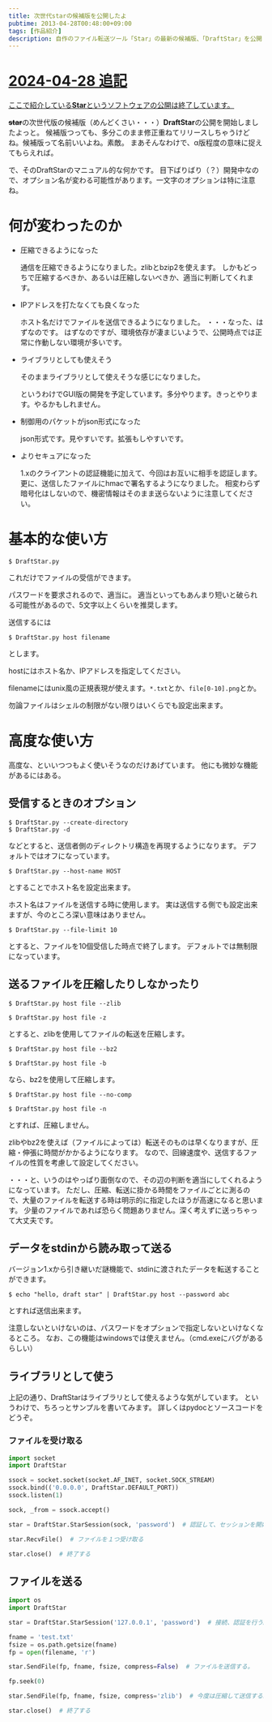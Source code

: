 ```yaml
---
title: 次世代starの候補版を公開したよ
pubtime: 2013-04-28T00:48:00+09:00
tags: [作品紹介]
description: 自作のファイル転送ツール「Star」の最新の候補版、「DraftStar」を公開したので紹介です。
---
```


<ins>

# 2024-04-28 追記

ここで紹介している**Star**というソフトウェアの公開は終了しています。

</ins>

~~**star**~~の次世代版の候補版（めんどくさい・・・）**DraftStar**の公開を開始しましたよっと。
候補版つっても、多分このまま修正重ねてリリースしちゃうけどね。候補版って名前いいよね。素敵。
まあそんなわけで、α版程度の意味に捉えてもらえれば。

で、そのDraftStarのマニュアル的な何かです。
目下ばりばり（？）開発中なので、オプション名が変わる可能性があります。一文字のオプションは特に注意ね。

# 何が変わったのか
- 圧縮できるようになった

    通信を圧縮できるようになりました。zlibとbzip2を使えます。
    しかもどっちで圧縮するべきか、あるいは圧縮しないべきか、適当に判断してくれます。

- IPアドレスを打たなくても良くなった

    ホスト名だけでファイルを送信できるようになりました。
    ・・・なった、はずなのです。
    はずなのですが、環境依存が凄まじいようで、公開時点では正常に作動しない環境が多いです。

- ライブラリとしても使えそう

    そのままライブラリとして使えそうな感じになりました。

    というわけでGUI版の開発を予定しています。多分やります。きっとやります。やるかもしれません。

- 制御用のパケットがjson形式になった

    json形式です。見やすいです。拡張もしやすいです。

- よりセキュアになった

    1.xのクライアントの認証機能に加えて、今回はお互いに相手を認証します。
    更に、送信したファイルにhmacで署名するようになりました。
    相変わらず暗号化はしないので、機密情報はそのまま送らないように注意してください。


# 基本的な使い方
``` shell
$ DraftStar.py
```
これだけでファイルの受信ができます。

パスワードを要求されるので、適当に。
適当といってもあんまり短いと破られる可能性があるので、5文字以上くらいを推奨します。

送信するには
``` shell
$ DraftStar.py host filename
```
とします。

hostにはホスト名か、IPアドレスを指定してください。

filenameにはunix風の正規表現が使えます。`*.txt`とか、`file[0-10].png`とか。

勿論ファイルはシェルの制限がない限りはいくらでも設定出来ます。

# 高度な使い方
高度な、といいつつもよく使いそうなのだけあげています。
他にも微妙な機能があるにはある。

## 受信するときのオプション
``` shell
$ DraftStar.py --create-directory
$ DraftStar.py -d
```
などとすると、送信者側のディレクトリ構造を再現するようになります。
デフォルトではオフになっています。

``` shell
$ DraftStar.py --host-name HOST
```
とすることでホスト名を設定出来ます。

ホスト名はファイルを送信する時に使用します。
実は送信する側でも設定出来ますが、今のところ深い意味はありません。

``` shell
$ DraftStar.py --file-limit 10
```
とすると、ファイルを10個受信した時点で終了します。
デフォルトでは無制限になっています。

## 送るファイルを圧縮したりしなかったり
``` shell
$ DraftStar.py host file --zlib
```
``` shell
$ DraftStar.py host file -z
```
とすると、zlibを使用してファイルの転送を圧縮します。

``` shell
$ DraftStar.py host file --bz2
```
``` shell
$ DraftStar.py host file -b
```
なら、bz2を使用して圧縮します。

``` shell
$ DraftStar.py host file --no-comp
```
``` shell
$ DraftStar.py host file -n
```
とすれば、圧縮しません。

zlibやbz2を使えば（ファイルによっては）転送そのものは早くなりますが、圧縮・伸張に時間がかかるようになります。
なので、回線速度や、送信するファイルの性質を考慮して設定してください。

・・・と、いうのはやっぱり面倒なので、その辺の判断を適当にしてくれるようになっています。
ただし、圧縮、転送に掛かる時間をファイルごとに測るので、大量のファイルを転送する時は明示的に指定したほうが高速になると思います。
少量のファイルであれば恐らく問題ありません。深く考えずに送っちゃって大丈夫です。

## データをstdinから読み取って送る
バージョン1.xから引き継いだ謎機能で、stdinに渡されたデータを転送することができます。
``` shell
$ echo "hello, draft star" | DraftStar.py host --password abc
```
とすれば送信出来ます。

注意しないといけないのは、パスワードをオプションで指定しないといけなくなるところ。
なお、この機能はwindowsでは使えません。（cmd.exeにバグがあるらしい）

## ライブラリとして使う
上記の通り、DraftStarはライブラリとして使えるような気がしています。
というわけで、ちろっとサンプルを書いてみます。
詳しくはpydocとソースコードをどうぞ。

### ファイルを受け取る
``` python
import socket
import DraftStar

ssock = socket.socket(socket.AF_INET, socket.SOCK_STREAM)
ssock.bind(('0.0.0.0', DraftStar.DEFAULT_PORT))
ssock.listen(1)

sock, _from = ssock.accept()

star = DraftStar.StarSession(sock, 'password')  # 認証して、セッションを開始する。

star.RecvFile()  # ファイルを１つ受け取る

star.close()  # 終了する
```

## ファイルを送る
``` python
import os
import DraftStar

star = DraftStar.StarSession('127.0.0.1', 'password')  # 接続、認証を行う。

fname = 'test.txt'
fsize = os.path.getsize(fname)
fp = open(filename, 'r')

star.SendFile(fp, fname, fsize, compress=False)  # ファイルを送信する。

fp.seek(0)

star.SendFile(fp, fname, fsize, compress='zlib')  # 今度は圧縮して送信する。'bz2'にも出来る。

star.close()  # 終了する
```
